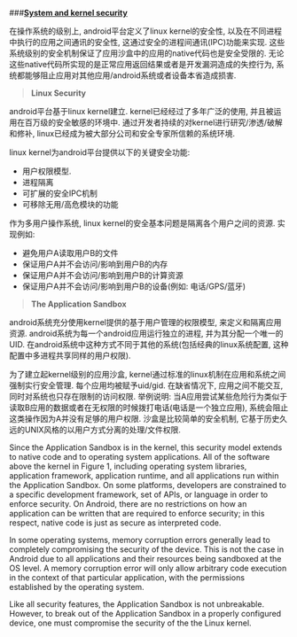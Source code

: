 

###[**System and kernel security**](http://source.android.com/security/overview/kernel-security.html)

在操作系统的级别上, android平台定义了linux kernel的安全性, 以及在不同进程中执行的应用之间通讯的安全性, 这通过安全的进程间通讯(IPC)功能来实现. 这些系统级别的安全机制保证了应用沙盒中的应用的native代码也是安全受限的. 无论这些native代码所实现的是正常应用返回结果或者是开发漏洞造成的失控行为, 系统都能够阻止应用对其他应用/android系统或者设备本省造成损害. 

> **Linux Security**

android平台基于linux kernel建立. kernel已经经过了多年广泛的使用, 并且被运用在百万级的安全敏感的环境中. 通过开发者持续的对kernel进行研究/渗透/破解和修补, linux已经成为被大部分公司和安全专家所信赖的系统环境.

linux kernel为android平台提供以下的关键安全功能:

 - 用户权限模型.
 - 进程隔离
 - 可扩展的安全IPC机制
 - 可移除无用/高危模块的功能

作为多用户操作系统, linux kernel的安全基本问题是隔离各个用户之间的资源. 实现例如:

 - 避免用户A读取用户B的文件
 - 保证用户A并不会访问/影响到用户B的内存
 - 保证用户A并不会访问/影响到用户B的计算资源
 - 保证用户A并不会访问/影响到用户B的设备(例如: 电话/GPS/蓝牙)


> **The Application Sandbox**

android系统充分使用kernel提供的基于用户管理的权限模型, 来定义和隔离应用资源. android系统为每一个android应用运行独立的进程, 并为其分配一个唯一的UID. 在android系统中这种方式不同于其他的系统(包括经典的linux系统配置, 这种配置中多进程共享同样的用户权限).

为了建立起kernel级别的应用沙盒, kernel通过标准的linux机制在应用和系统之间强制实行安全管理. 每个应用均被赋予uid/gid. 在缺省情况下, 应用之间不能交互, 同时对系统也只存在限制的访问权限. 举例说明: 当A应用尝试某些危险行为类似于读取B应用的数据或者在无权限的时候拨打电话(电话是一个独立应用), 系统会阻止这类操作因为A并没有足够的用户权限. 沙盒是比较简单的安全机制, 它基于历史久远的UNIX风格的以用户方式分离的处理/文件权限.


Since the Application Sandbox is in the kernel, this security model extends to native code and to operating system applications. All of the software above the kernel in Figure 1, including operating system libraries, application framework, application runtime, and all applications run within the Application Sandbox. On some platforms, developers are constrained to a specific development framework, set of APIs, or language in order to enforce security. On Android, there are no restrictions on how an application can be written that are required to enforce security; in this respect, native code is just as secure as interpreted code.

In some operating systems, memory corruption errors generally lead to completely compromising the security of the device. This is not the case in Android due to all applications and their resources being sandboxed at the OS level. A memory corruption error will only allow arbitrary code execution in the context of that particular application, with the permissions established by the operating system.

Like all security features, the Application Sandbox is not unbreakable. However, to break out of the Application Sandbox in a properly configured device, one must compromise the security of the the Linux kernel.